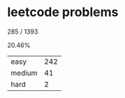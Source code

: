 # leetcode problems

285 / 1393

20.46%

|        |     |
| ------ | --- |
| easy   | 242  |
| medium | 41   |
| hard   | 2   |

